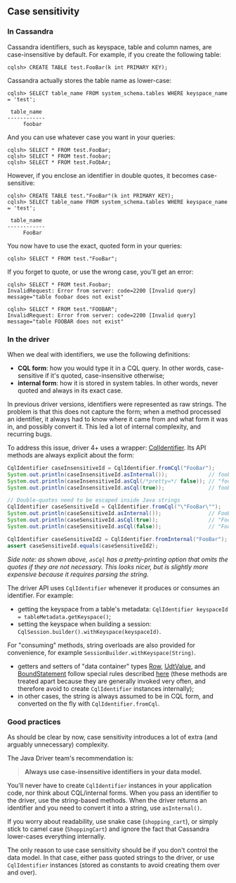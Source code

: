 <!--
Licensed to the Apache Software Foundation (ASF) under one
or more contributor license agreements.  See the NOTICE file
distributed with this work for additional information
regarding copyright ownership.  The ASF licenses this file
to you under the Apache License, Version 2.0 (the
"License"); you may not use this file except in compliance
with the License.  You may obtain a copy of the License at

  http://www.apache.org/licenses/LICENSE-2.0

Unless required by applicable law or agreed to in writing,
software distributed under the License is distributed on an
"AS IS" BASIS, WITHOUT WARRANTIES OR CONDITIONS OF ANY
KIND, either express or implied.  See the License for the
specific language governing permissions and limitations
under the License.
-->

## Case sensitivity

### In Cassandra

Cassandra identifiers, such as keyspace, table and column names, are case-insensitive by default.
For example, if you create the following table:

```
cqlsh> CREATE TABLE test.FooBar(k int PRIMARY KEY);
```

Cassandra actually stores the table name as lower-case:

```
cqlsh> SELECT table_name FROM system_schema.tables WHERE keyspace_name = 'test';

 table_name
------------
     foobar
```

And you can use whatever case you want in your queries:

```
cqlsh> SELECT * FROM test.FooBar;
cqlsh> SELECT * FROM test.foobar;
cqlsh> SELECT * FROM test.FoObAr;
```

However, if you enclose an identifier in double quotes, it becomes case-sensitive:

```
cqlsh> CREATE TABLE test."FooBar"(k int PRIMARY KEY);
cqlsh> SELECT table_name FROM system_schema.tables WHERE keyspace_name = 'test';

 table_name
------------
     FooBar
```

You now have to use the exact, quoted form in your queries:

```
cqlsh> SELECT * FROM test."FooBar";
```

If you forget to quote, or use the wrong case, you'll get an error: 

```
cqlsh> SELECT * FROM test.Foobar;
InvalidRequest: Error from server: code=2200 [Invalid query] message="table foobar does not exist"

cqlsh> SELECT * FROM test."FOOBAR";
InvalidRequest: Error from server: code=2200 [Invalid query] message="table FOOBAR does not exist"
```

### In the driver

When we deal with identifiers, we use the following definitions:

* **CQL form**: how you would type it in a CQL query. In other words, case-sensitive if it's quoted,
  case-insensitive otherwise; 
* **internal form**: how it is stored in system tables. In other words, never quoted and always in
  its exact case.

In previous driver versions, identifiers were represented as raw strings. The problem is that this
does not capture the form; when a method processed an identifier, it always had to know where it
came from and what form it was in, and possibly convert it. This led a lot of internal complexity,
and recurring bugs.

To address this issue, driver 4+ uses a wrapper: [CqlIdentifier]. Its API methods are always
explicit about the form:

```java
CqlIdentifier caseInsensitiveId = CqlIdentifier.fromCql("FooBar");
System.out.println(caseInsensitiveId.asInternal());             // foobar
System.out.println(caseInsensitiveId.asCql(/*pretty=*/ false)); // "foobar"
System.out.println(caseInsensitiveId.asCql(true));              // foobar

// Double-quotes need to be escaped inside Java strings
CqlIdentifier caseSensitiveId = CqlIdentifier.fromCql("\"FooBar\"");
System.out.println(caseSensitiveId.asInternal());               // FooBar
System.out.println(caseSensitiveId.asCql(true));                // "FooBar"
System.out.println(caseSensitiveId.asCql(false));               // "FooBar"

CqlIdentifier caseSensitiveId2 = CqlIdentifier.fromInternal("FooBar");
assert caseSensitiveId.equals(caseSensitiveId2);
```

*Side note: as shown above, `asCql` has a pretty-printing option that omits the quotes if they are
not necessary. This looks nicer, but is slightly more expensive because it requires parsing the
string.*

The driver API uses `CqlIdentifier` whenever it produces or consumes an identifier. For example:

* getting the keyspace from a table's metadata: `CqlIdentifier keyspaceId =
  tableMetadata.getKeyspace()`;
* setting the keyspace when building a session: `CqlSession.builder().withKeyspace(keyspaceId)`.

For "consuming" methods, string overloads are also provided for convenience, for example
`SessionBuilder.withKeyspace(String)`.

* getters and setters of "data container" types [Row], [UdtValue], and [BoundStatement] follow
  special rules described [here][AccessibleByName] (these methods are treated apart because they are
  generally invoked very often, and therefore avoid to create `CqlIdentifier` instances internally); 
* in other cases, the string is always assumed to be in CQL form, and converted on the fly with
  `CqlIdentifier.fromCql`. 

[CqlIdentifier]:    https://docs.datastax.com/en/drivers/java/4.8/com/datastax/oss/driver/api/core/CqlIdentifier.html
[Row]:              https://docs.datastax.com/en/drivers/java/4.8/com/datastax/oss/driver/api/core/cql/Row.html
[UdtValue]:         https://docs.datastax.com/en/drivers/java/4.8/com/datastax/oss/driver/api/core/data/UdtValue.html
[BoundStatement]:   https://docs.datastax.com/en/drivers/java/4.8/com/datastax/oss/driver/api/core/cql/BoundStatement.html
[AccessibleByName]: https://docs.datastax.com/en/drivers/java/4.8/com/datastax/oss/driver/api/core/data/AccessibleByName.html

### Good practices

As should be clear by now, case sensitivity introduces a lot of extra (and arguably unnecessary)
complexity.

The Java Driver team's recommendation is:

> **Always use case-insensitive identifiers in your data model.**

You'll never have to create `CqlIdentifier` instances in your application code, nor think about
CQL/internal forms. When you pass an identifier to the driver, use the string-based methods. When
the driver returns an identifier and you need to convert it into a string, use `asInternal()`.

If you worry about readability, use snake case (`shopping_cart`), or simply stick to camel case
(`ShoppingCart`) and ignore the fact that Cassandra lower-cases everything internally.

The only reason to use case sensitivity should be if you don't control the data model. In that
case, either pass quoted strings to the driver, or use `CqlIdentifier` instances (stored as
constants to avoid creating them over and over).
